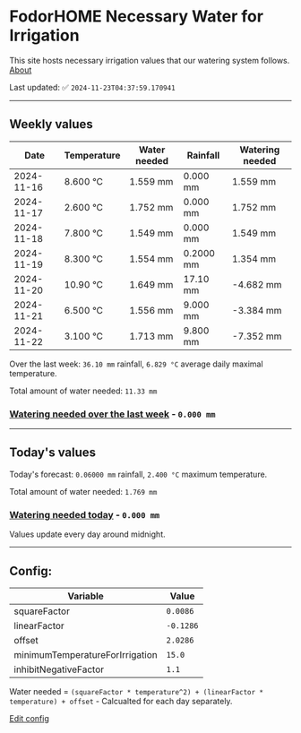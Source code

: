# FodorHOME Necessary Water for Irrigation

This site hosts necessary irrigation values that our watering system follows. [About](https://github.com/redyau/irrigation)

Last updated: ✅ `2024-11-23T04:37:59.170941`

---

## Weekly values

| Date | Temperature | Water needed | Rainfall | Watering needed |
|-----|-----|-----|-----|-----|
| 2024-11-16 | 8.600 °C | 1.559 mm | 0.000 mm | 1.559 mm |
| 2024-11-17 | 2.600 °C | 1.752 mm | 0.000 mm | 1.752 mm |
| 2024-11-18 | 7.800 °C | 1.549 mm | 0.000 mm | 1.549 mm |
| 2024-11-19 | 8.300 °C | 1.554 mm | 0.2000 mm | 1.354 mm |
| 2024-11-20 | 10.90 °C | 1.649 mm | 17.10 mm | -4.682 mm |
| 2024-11-21 | 6.500 °C | 1.556 mm | 9.000 mm | -3.384 mm |
| 2024-11-22 | 3.100 °C | 1.713 mm | 9.800 mm | -7.352 mm |


Over the last week: `36.10 mm` rainfall, `6.829 °C` average daily maximal temperature.

Total amount of water needed: `11.33 mm`

### [Watering needed over the last week](lastweek.txt) - `0.000 mm`

---

## Today's values

Today's forecast: `0.06000 mm` rainfall, `2.400 °C` maximum temperature.

Total amount of water needed: `1.769 mm`

### [Watering needed today](today.txt) - `0.000 mm`

Values update every day around midnight.

---

## Config:

| Variable | Value |
|-----|-----|
| squareFactor | `0.0086` |
| linearFactor | `-0.1286` |
| offset | `2.0286` |
| minimumTemperatureForIrrigation | `15.0` |
| inhibitNegativeFactor | `1.1` |

Water needed = `(squareFactor * temperature^2) + (linearFactor * temperature) + offset` - Calcualted for each day separately.

[Edit config](https://github.com/RedyAu/irrigation/edit/main/config.json)
